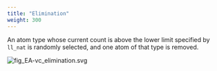 ```yaml
---
title: "Elimination"
weight: 300
---
```


An atom type whose current count is above the lower limit specified by `ll_nat` is randomly selected, and one atom of that type is removed.

![fig_EA-vc_elimination.svg](/images/EA-vc/EA-vc_elimination.svg?width=20vw)


